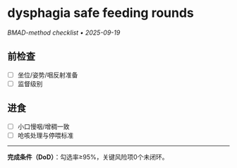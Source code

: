 # dysphagia safe feeding rounds

_BMAD-method checklist • 2025-09-19_

## 前检查

- [ ] 坐位/姿势/咽反射准备
- [ ] 监督级别

## 进食

- [ ] 小口慢咽/增稠一致
- [ ] 呛咳处理与停喂标准

---

**完成条件（DoD）**：勾选率≥95%，关键风险项0个未闭环。
